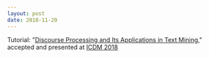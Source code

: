 ```yaml
---
layout: post
date: 2018-11-20
---
```


Tutorial: "[Discourse Processing and Its Applications in Text Mining](https://ntunlpsg.github.io/project/icdmtutorial/)," accepted and presented at [ICDM 2018](http://icdm2018.org/)
